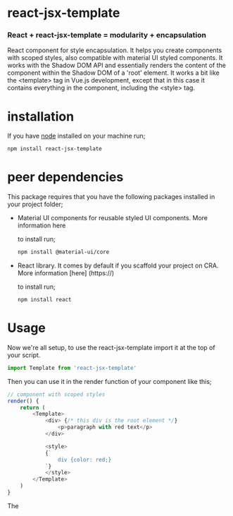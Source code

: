 # react-jsx-template

<h3>
    <span color='#61DBFB'>React</span> <span> + </span> <span color='#141A46'>react-jsx-template</span>
    <span> = </span> <span color='#61DBFB'>modularity</span> <span> + </span> <span color='#61DBFB'>encapsulation</span>
</h3>

<p>React component for style encapsulation. It helps you create components with scoped styles, also compatible with material UI styled components. It works with the Shadow DOM API and essentially renders the content of the component within the Shadow DOM of a 'root' element. It works a bit like the &lt;template&gt; tag in Vue.js development, except that in this case it contains everything in the component, including the &lt;style&gt; tag.</p>

# installation

<p>If you have <a href='https://nodejs.org/en/download'>node</a> installed on your machine run;</p>

```sh
npm install react-jsx-template
```

# peer dependencies

<p>This package requires that you have the following packages installed in your project folder;</p>

* Material UI components for reusable styled UI components. More information <a>here</a>

  to install run;

  ```sh
  npm install @material-ui/core
  ``` 

* React library. It comes by default if you scaffold your project on CRA. More information [here] (https://)

  to install run;

  ```sh
  npm install react
  ```

# Usage

<p>Now we're all setup, to use the react-jsx-template import it at the top of your script.</p>

```js
import Template from 'react-jsx-template'
```

Then you can use it in the render function of your component like this;

```javascript
// component with scoped styles
render() {
    return (
        <Template>
            <div> {/* this div is the root element */}
                <p>paragraph with red text</p>
            </div>

            <style>
            {`
                div {color: red;}
            `}
            </style>
        </Template>
    )
}
```
The <Template> tag does not get mounted to the DOM, but the root element gets mounted to the DOM and hosts a shadow root to contain all other elements styles within the component. <style> tags within the <Template> tag will also be rendered in the components shadow DOM.

You can also use styled components from material UI components within your components;

```javascript
import Template from 'react-jsx-template'
import Box from '@material-ui/core/Box'
```

and in the render function we can have something like this;

```javascript
// component with scoped styles using material UI components
render() {
    return (
        <Template>
            <Box {/* this material UI component is the root element */}
             display = 'flex'
             justifyContent = 'space-between'
             width = '100%'
             padding = '0.5rem'
             background = '#06397d'
            >
                <Box className='red box' height='100%'></Box>
                <Box className='yellow box' height='100%'></Box>
            </Box>
        </Template>

        <style> {/* user styles override material UI styles */}
        {`
            .red {background: #911f1e;}

            .yellow {background: #fcdfa3;}

            .box {height: 50%;}
        `}
        </style>
    )
}
```

Styling the root element of your component can be done within the style tag using the `:host` selector.
The root element will be the host for the internal shadow root of this component, therefore any inline styles on it will be lost, making it necessary to style it from within the shadow DOM using the `:host` selector.

```javascript
// styling the root element
render() {
    return (
        <Template>
            <div> {/* this is the root element */}
                red text
            </div>

            <style>
            {`
                :host {color: red;}
            `}
            </style>
        </Template>
    )
}
```

<!-- This component also allows you to use javascript variables as CSS selectors or values in your component styling, take a look;

```javascript
// JS variable as CSS selector
render() {
    return (

    )
}
```

```javascript
// JS variable as CSS value
render() {
    return (

    )
}
```
This makes it very easy to directly control the CSS values of pseudo elements, see an example;

```javascript
// JS variable as CSS selector
render() {
    return (

    )
} -->
```
